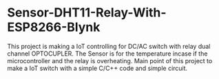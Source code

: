 # Sensor-DHT11-Relay-With-ESP8266-Blynk
This project is making a IoT controlling for DC/AC switch with relay dual channel OPTOCUPLER. The Sensor is for the temperature incase if the microcontroller and the relay is overheating. Main point of this project to make a IoT switch with a simple C/C++ code and simple circuit.
